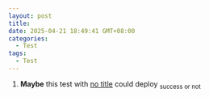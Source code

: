 ```yaml
---
layout: post
title: 
date: 2025-04-21 18:49:41 GMT+08:00
categories:
  - Test
tags:
  - Test
---
```

1. **Maybe** this test with <u>no title</u> could deploy <sub>success or not</sub>
